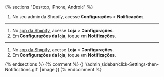 {% sections "Desktop, iPhone, Android" %}

1. No seu admin da Shopify, acesse **Configurações** > **Notificações**.

----

1. No [app da Shopify](https://www.shopify.com/install/detect), acesse **Loja** > **Configurações**.
2. Em **Configurações da loja**, toque em **Notificações**.

----

1. No [app da Shopify](https://www.shopify.com/install/detect), acesse **Loja** > **Configurações**.
2. Em **Configurações da loja**, toque em **Notificações**.

{% endsections %} {% comment %} {{ '/admin_sidebar/click-Settings-then-Notifications.gif' | image }} {% endcomment %}
